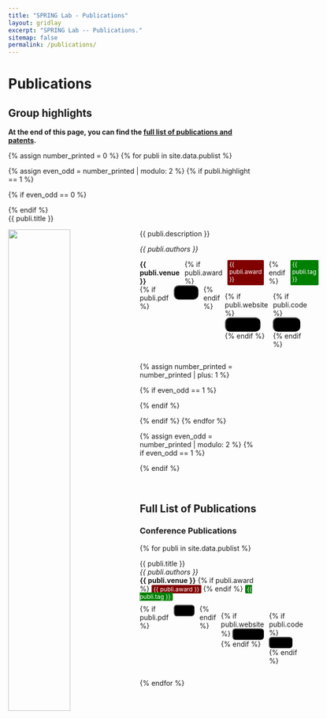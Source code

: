 ```yaml
---
title: "SPRING Lab - Publications"
layout: gridlay
excerpt: "SPRING Lab -- Publications."
sitemap: false
permalink: /publications/
---
```


# Publications

## Group highlights

**At the end of this page, you can find the [full list of publications and patents](#full-list-of-publications).**

{% assign number_printed = 0 %}
{% for publi in site.data.publist %}

{% assign even_odd = number_printed | modulo: 2 %}
{% if publi.highlight == 1 %}

{% if even_odd == 0 %}
<div class="row">
{% endif %}

<div class="col-sm-6 clearfix">
<div class="well">
  <pubtit>{{ publi.title }} </pubtit>

  <!-- <span style="background-color: green; color: white; padding: 1px 4px; border-radius: 2px; font-size: 12px;">{{ publi.tag }}</span> -->

<div style="clear: both;">
  <img src="{{ site.url }}{{ site.baseurl }}/images/pubpic/{{ publi.image }}" class="img-responsive" style="width: 50%; float: left; margin-right: 15px;" />
  <p>{{ publi.description }}</p>
  <p><em>{{ publi.authors }}</em></p>
</div>

<div style="display: flex; gap: 10px;">
<strong>{{ publi.venue }}</strong>
{% if publi.award %}
<span style="background-color: maroon; color: white; padding: 1px 4px; border-radius: 2px; font-size: 12px;"><i class="fas fa-award" style="font-size: 12px;"></i> {{ publi.award }}</span>
{% endif %}
<span style="background-color: green; color: white; padding: 1px 4px; border-radius: 2px; font-size: 12px;">{{ publi.tag }}</span>
</div>


<div style="display: flex; gap: 10px;">
{% if publi.pdf %}
  <a href="{{ publi.pdf }}" target="_blank">
    <button class="btn btn-primary btn-lg" style="padding: 5px 10px; border-radius: 10px; background-color: black;">
      <i class="fas fa-file-pdf" style="font-size: 15px;"></i> PDF
    </button>
  </a>
{% endif %}

{% if publi.website %}
  <a href="{{ publi.website }}" target="_blank">
    <button class="btn btn-primary btn-lg" style="padding: 5px 10px; border-radius: 10px; background-color: black;">
      <i class="fas fa-globe" style="font-size: 15px;"></i> Website
    </button>
  </a>
{% endif %}

{% if publi.code %}
  <a href="{{ publi.code }}" target="_blank">
    <button class="btn btn-primary btn-lg" style="padding: 5px 10px; border-radius: 10px; background-color: black;">
      <i class="fab fa-github" style="font-size: 15px;"></i> Code
    </button>
  </a>
{% endif %}

</div>

</div>
</div>

{% assign number_printed = number_printed | plus: 1 %}

{% if even_odd == 1 %}
</div>
{% endif %}

{% endif %}
{% endfor %}

{% assign even_odd = number_printed | modulo: 2 %}
{% if even_odd == 1 %}
</div>
{% endif %}

<p> &nbsp; </p>


<!-- ## Patents
<em>Milan P Allan, S Gröblacher, RA Norte, M Leeuwenhoek</em><br />Novel atomic force microscopy probes with phononic crystals<br /> PCT/NL20-20/050797 (2020)

<em>Milan P Allan</em><br /> Methods of manufacturing superconductor and phononic elements <br /> <a href="https://patents.google.com/patent/US10439125B2/en?inventor=Milan+ALLAN&oq=inventor:(Milan+ALLAN)">US10439125B2 (2016)</a> -->

## Full List of Publications

### Conference Publications
{% for publi in site.data.publist %}

  {{ publi.title }} <br />
  <em>{{ publi.authors }} </em><br />
  <strong>{{ publi.venue }}</strong> {% if publi.award %}
<span style="background-color: maroon; color: white; padding: 1px 4px; border-radius: 2px; font-size: 12px;"><i class="fas fa-award" style="font-size: 12px;"></i> {{ publi.award }}</span>
{% endif %} <span style="background-color: green; color: white; padding: 1px 4px; border-radius: 2px; font-size: 12px;">{{ publi.tag }}</span>
<div style="display: flex; gap: 10px; margin-top: -5px;">
{% if publi.pdf %}
  <a href="{{ publi.pdf }}" target="_blank">
    <button class="btn btn-primary btn-lg" style="padding: 2px 6px; border-radius: 6px; background-color: black;">
      <i class="fas fa-file-pdf" style="font-size: 12px;"></i> PDF
    </button>
  </a>
{% endif %}

{% if publi.website %}
  <a href="{{ publi.website }}" target="_blank">
    <button class="btn btn-primary btn-lg" style="padding: 2px 6px; border-radius: 6px; background-color: black;">
      <i class="fas fa-globe" style="font-size: 12px;"></i> Website
    </button>
  </a>
{% endif %}

{% if publi.code %}
  <a href="{{ publi.code }}" target="_blank">
    <button class="btn btn-primary btn-lg" style="padding: 2px 6px; border-radius: 6px; background-color: black;">
      <i class="fab fa-github" style="font-size: 12px;"></i> Code
    </button>
  </a>
{% endif %}

</div>

{% endfor %}

